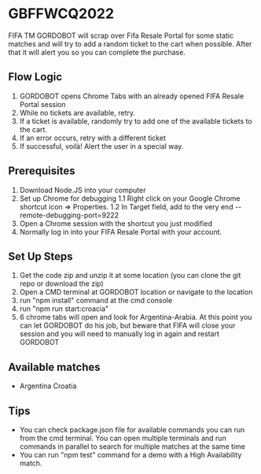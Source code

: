 # GBFFWCQ2022
FIFA TM GORDOBOT will scrap over Fifa Resale Portal for some static matches and will try to add a random ticket to the cart when possible. After that it will alert you so you can complete the purchase.

## Flow Logic
1. GORDOBOT opens Chrome Tabs with an already opened FIFA Resale Portal session
2. While no tickets are available, retry.
3. If a ticket is available, randomly try to add one of the available tickets to the cart.
4. If an error occurs, retry with a different ticket
5. If successful, voilà! Alert the user in a special way.

## Prerequisites
1. Download Node.JS into your computer
2. Set up Chrome for debugging
  1.1 Right click on your Google Chrome shortcut icon => Properties. 
  1.2 In Target field, add to the very end --remote-debugging-port=9222
3. Open a Chrome session with the shortcut you just modified
4. Normally log in into your FIFA Resale Portal with your account.
  
## Set Up Steps
1. Get the code zip and unzip it at some location (you can clone the git repo or download the zip)
2. Open a CMD terminal at GORDOBOT location or navigate to the location
3. run "npm install" command at the cmd console
4. run "npm run start:croacia"
5. 6 chrome tabs will open and look for Argentina-Arabia. At this point you can let GORDOBOT do his job, but beware that FIFA will close your session and you will need to manually log in again and restart GORDOBOT

## Available matches
- Argentina Croatia

## Tips
- You can check package.json file for available commands you can run from the cmd terminal. You can open multiple terminals and run commands in parallel to search for multiple matches at the same time
- You can run "npm test" command for a demo with a High Availability match.
